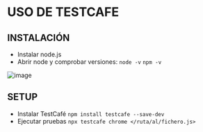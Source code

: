 # USO DE TESTCAFE
## INSTALACIÓN
- Instalar node.js
- Abrir node y comprobar versiones: `node -v` `npm -v`

![image](https://github.com/user-attachments/assets/7958d34f-f98e-49c5-bb59-129709889a75)

## SETUP
- Instalar TestCafé
`npm install testcafe --save-dev`
- Ejecutar pruebas
`npx testcafe chrome </ruta/al/fichero.js>`
